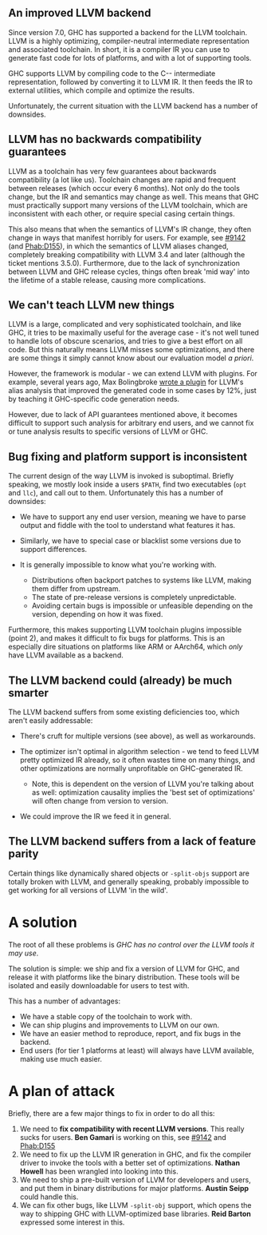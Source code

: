 ## An improved LLVM backend


Since version 7.0, GHC has supported a backend for the LLVM toolchain. LLVM is a highly optimizing, compiler-neutral intermediate representation and associated toolchain. In short, it is a compiler IR you can use to generate fast code for lots of platforms, and with a lot of supporting tools.


GHC supports LLVM by compiling code to the C-- intermediate representation, followed by converting it to LLVM IR. It then feeds the IR to external utilities, which compile and optimize the results.


Unfortunately, the current situation with the LLVM backend has a number of downsides.

## LLVM has no backwards compatibility guarantees


LLVM as a toolchain has very few guarantees about backwards compatibility (a lot like us). Toolchain changes are rapid and frequent between releases (which occur every 6 months). Not only do the tools change, but the IR and semantics may change as well. This means that GHC must practically support many versions of the LLVM toolchain, which are inconsistent with each other, or require special casing certain things.


This also means that when the semantics of LLVM's IR change, they often change in ways that manifest horribly for users. For example, see [\#9142](https://gitlab.haskell.org//ghc/ghc/issues/9142) (and [ Phab:D155](https://phabricator.haskell.org/D155)), in which the semantics of LLVM aliases changed, completely breaking compatibility with LLVM 3.4 and later (although the ticket mentions 3.5.0). Furthermore, due to the lack of synchronization between LLVM and GHC release cycles, things often break 'mid way' into the lifetime of a stable release, causing more complications.

## We can't teach LLVM new things


LLVM is a large, complicated and very sophisticated toolchain, and like GHC, it tries to be maximally useful for the average case - it's not well tuned to handle lots of obscure scenarios, and tries to give a best effort on all code. But this naturally means LLVM misses some optimizations, and there are some things it simply cannot know about our evaluation model *a priori*.


However, the framework is modular - we can extend LLVM with plugins. For example, several years ago, Max Bolingbroke [  wrote a plugin](http://blog.omega-prime.co.uk/?p=135 ) for LLVM's alias analysis that improved the generated code in some cases by 12%, just by teaching it GHC-specific code generation needs.


However, due to lack of API guarantees mentioned above, it becomes difficult to support such analysis for arbitrary end users, and we cannot fix or tune analysis results to specific versions of LLVM or GHC.

## Bug fixing and platform support is inconsistent


The current design of the way LLVM is invoked is suboptimal. Briefly speaking, we mostly look inside a users `$PATH`, find two executables (`opt` and `llc`), and call out to them. Unfortunately this has a number of downsides:

- We have to support any end user version, meaning we have to parse output and fiddle with the tool to understand what features it has.
- Similarly, we have to special case or blacklist some versions due to support differences.
- It is generally impossible to know what you're working with.

  - Distributions often backport patches to systems like LLVM, making them differ from upstream.
  - The state of pre-release versions is completely unpredictable.
  - Avoiding certain bugs is impossible or unfeasible depending on the version, depending on how it was fixed.


Furthermore, this makes supporting LLVM toolchain plugins impossible (point 2), and makes it difficult to fix bugs for platforms. This is an especially dire situations on platforms like ARM or AArch64, which *only* have LLVM available as a backend.

## The LLVM backend could (already) be much smarter


The LLVM backend suffers from some existing deficiencies too, which aren't easily addressable:

- There's cruft for multiple versions (see above), as well as workarounds.
- The optimizer isn't optimal in algorithm selection - we tend to feed LLVM pretty optimized IR already, so it often wastes time on many things, and other optimizations are normally unprofitable on GHC-generated IR.

  - Note, this is dependent on the version of LLVM you're talking about as well: optimization causality implies the 'best set of optimizations' will often change from version to version.
- We could improve the IR we feed it in general.

## The LLVM backend suffers from a lack of feature parity


Certain things like dynamically shared objects or `-split-objs` support are totally broken with LLVM, and generally speaking, probably impossible to get working for all versions of LLVM 'in the wild'.

# A solution


The root of all these problems is *GHC has no control over the LLVM tools it may use*.


The solution is simple: we ship and fix a version of LLVM for GHC, and release it with platforms like the binary distribution. These tools will be isolated and easily downloadable for users to test with.


This has a number of advantages:

- We have a stable copy of the toolchain to work with.
- We can ship plugins and improvements to LLVM on our own.
- We have an easier method to reproduce, report, and fix bugs in the backend.
- End users (for tier 1 platforms at least) will always have LLVM available, making use much easier.

# A plan of attack


Briefly, there are a few major things to fix in order to do all this:

1. We need to **fix compatibility with recent LLVM versions**. This really sucks for users. **Ben Gamari** is working on this, see [\#9142](https://gitlab.haskell.org//ghc/ghc/issues/9142) and [ Phab:D155](https://phabricator.haskell.org/D155)
1. We need to fix up the LLVM IR generation in GHC, and fix the compiler driver to invoke the tools with a better set of optimizations. **Nathan Howell** has been wrangled into looking into this.
1. We need to ship a pre-built version of LLVM for developers and users, and put them in binary distributions for major platforms. **Austin Seipp** could handle this.
1. We can fix other bugs, like LLVM `-split-obj` support, which opens the way to shipping GHC with LLVM-optimized base libraries. **Reid Barton** expressed some interest in this.
